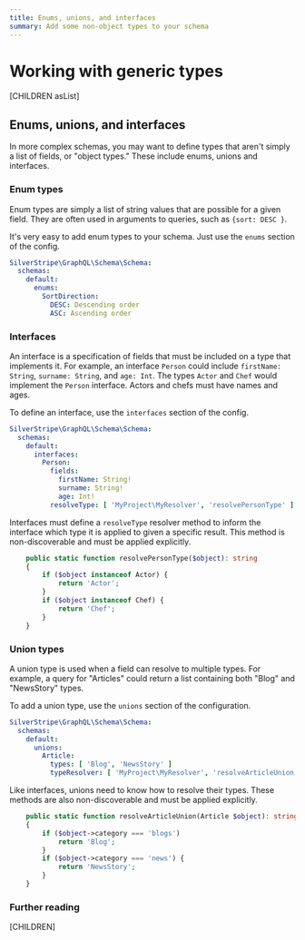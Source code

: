 ```yaml
---
title: Enums, unions, and interfaces
summary: Add some non-object types to your schema
---
```

# Working with generic types

[CHILDREN asList]

## Enums, unions, and interfaces

In more complex schemas, you may want to define types that aren't simply a list of fields, or
"object types." These include enums, unions and interfaces.


### Enum types

Enum types are simply a list of string values that are possible for a given field. They are
often used in arguments to queries, such as `{sort: DESC }`.

It's very easy to add enum types to your schema. Just use the `enums` section of the config.

```yaml
SilverStripe\GraphQL\Schema\Schema:
  schemas:
    default:
      enums:
        SortDirection:
          DESC: Descending order
          ASC: Ascending order
```


### Interfaces

An interface is a specification of fields that must be included on a type that implements it.
For example, an interface `Person` could include `firstName: String`, `surname: String`, and
`age: Int`. The types `Actor` and `Chef` would implement the `Person` interface. Actors and
chefs must have names and ages.

To define an interface, use the `interfaces` section of the config.

```yaml
SilverStripe\GraphQL\Schema\Schema:
  schemas:
    default:
      interfaces:
        Person:
          fields:
            firstName: String!
            surname: String!
            age: Int!
          resolveType: [ 'MyProject\MyResolver', 'resolvePersonType' ]
```

Interfaces must define a `resolveType` resolver method to inform the interface
which type it is applied to given a specific result. This method is non-discoverable and
must be applied explicitly.

```php
    public static function resolvePersonType($object): string
    {
        if ($object instanceof Actor) {
            return 'Actor';
        }
        if ($object instanceof Chef) {
            return 'Chef';
        }
    }
```

### Union types

A union type is used when a field can resolve to multiple types. For example, a query
for "Articles" could return a list containing both "Blog" and "NewsStory" types.

To add a union type, use the `unions` section of the configuration.

```yaml
SilverStripe\GraphQL\Schema\Schema:
  schemas:
    default:
      unions:
        Article:
          types: [ 'Blog', 'NewsStory' ]
          typeResolver: [ 'MyProject\MyResolver', 'resolveArticleUnion' ]
```

Like interfaces, unions need to know how to resolve their types. These methods are also
non-discoverable and must be applied explicitly.

```php
    public static function resolveArticleUnion(Article $object): string
    {
        if ($object->category === 'blogs')
            return 'Blog';
        }
        if ($object->category === 'news') {
            return 'NewsStory';
        }
    }
```

### Further reading

[CHILDREN]

